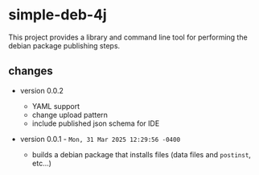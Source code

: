 # simple-deb-4j

This project provides a library and command line tool for performing the debian package publishing steps.

## changes

* version 0.0.2
  * YAML support
  * change upload pattern
  * include published json schema for IDE

* version 0.0.1 - `Mon, 31 Mar 2025 12:29:56 -0400`
  * builds a debian package that installs files (data files and `postinst`, etc...)
